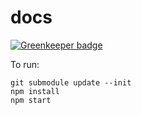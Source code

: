 # docs

[![Greenkeeper badge](https://badges.greenkeeper.io/apollographql/community.svg)](https://greenkeeper.io/)

To run:

```
git submodule update --init
npm install
npm start
```
